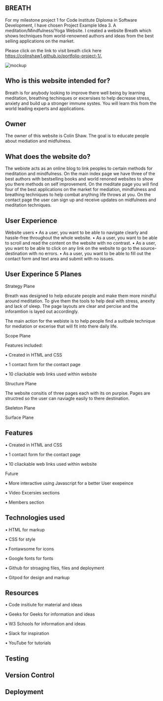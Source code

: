 BREATH
--
For my milestone project 1 for Code Institute Diploma in Software Development, I have chosen Project Example Idea 3. A meditation/Mindfulness/Yoga Website. I created a website Breath which shows techniques from world-renowned authors and ideas from the best selling applications on the market.

Please click on the link to visit breath click here <https://colinshaw1.github.io/portfolio-project-1/.>

![mockup](https://user-images.githubusercontent.com/56481190/151623053-4c2ed9cc-3df4-447d-9879-b77eefd6cd39.png)


Who is this website intended for?
--
Breath is for anybody looking to improve there well being by learning meditation, breathing techinques or excersises to help decrease stress, anxiety and build up a stronger immune systes. You will learn this from the world leading experts and applications. 

Owner
--

The owner of this website is Colin Shaw. The goal is to educate people about mediation and midfulness. 

What does the website do?
--

The webiste acts as an online blog to link peoples to certain methods for meditation and mindfulness. On the main index page we have three of the best authors with bestselling books and world renoned websites to show you there methods on self improvement. On the meditate page you will find four of the best applications on the market for mediation, mindfulness and breathing techniques to help combat anything life throws at you. On the contact page the user can sign up and receive updates on midfulnees and meditation techniques. 

User Experience
--

Website users 
•	As a user, you want to be able to navigate clearly and hassle-free throughout the whole website. 
•	As a user, you want to be able to scroll and read the content on the website with no contrast.
•	As a user, you want to be able to click on any link on the website to go to the source-destination with no errors. 
•	As a user, you want to be able to fill out the contact form and text area and submit with no issues. 



User Experince 5 Planes
--

Strategy Plane

Breath was designed to help educate people and make them more mindful around meditation. To give them the tools to help deal with stress, anexity and lack of sleep. The page layouts are clear and percise and the inforamtion is layed out accordingly. 

The main action for the webiste is to help people find a suitbale technique for mediation or excerise that will fit into there daily life.

Scope Plane

Features included:

•	Created in HTML and CSS

•	1 contact form for the contact page

•	10 cliackable web links used within website


Structure Plane

The website consitis of three pages each with its on purpise. Pages are structred so the user can naviagte easily to there destination. 

Skeleton Plane

Surface Plane


Features
--


•	Created in HTML and CSS

•	1 contact form for the contact page

•	10 cliackable web links used within website

Future

•  More interactive using Javascript for a better User exepeince

•  Video Excersies sections

•  Members section


Technologies used
--

• HTML for markup

• CSS for style

• Fontawsome for icons

• Google fonts for fonts

• Github for stroaging files, files and deployment 

• Gitpod for design and markup


Resources
--

• Code insitiute for material and ideas

• Geeks for Geeks for information and ideas 
 
• W3 Schools for information and ideas

• Slack for inspiration

• YouTube for tutorials

Testing
--



Version Control
--

Deployment
--

